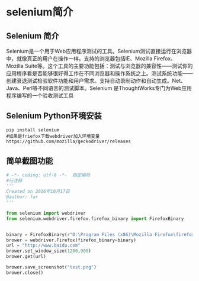 selenium简介
==========================

##  Selenium 简介

Selenium是一个用于Web应用程序测试的工具。Selenium测试直接运行在浏览器中，就像真正的用户在操作一样。支持的浏览器包括IE、Mozilla Firefox、Mozilla Suite等。这个工具的主要功能包括：测试与浏览器的兼容性——测试你的应用程序看是否能够很好得工作在不同浏览器和操作系统之上。测试系统功能——创建衰退测试检验软件功能和用户需求。支持自动录制动作和自动生成。Net、Java、Perl等不同语言的测试脚本。Selenium 是ThoughtWorks专门为Web应用程序编写的一个验收测试工具

## Selenium Python环境安装
```shell
pip install selenium
#如果是friefox下载webdriver加入环境变量
https://github.com/mozilla/geckodriver/releases
```

## 简单截图功能
```py
# -*- coding: utf-8 -*-  指定编码
#行注释
'''
Created on 2016年10月17日
@author: far
'''

from selenium import webdriver
from selenium.webdriver.firefox.firefox_binary import FirefoxBinary


binary = FirefoxBinary(r"D:\Program Files (x86)\Mozilla Firefox\firefox.exe")
brower = webdriver.Firefox(firefox_binary=binary)
url = "http://www.baidu.com"
brower.set_window_size(1200,900)
brower.get(url)

brower.save_screenshot("test.png")
brower.close()

```